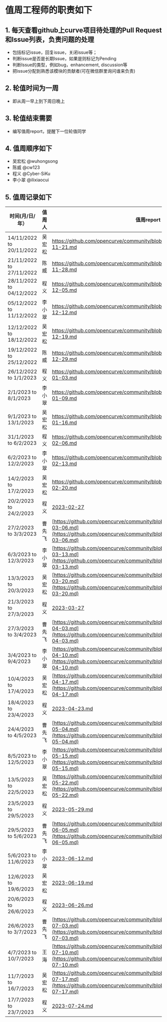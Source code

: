 # 值周工程师的职责如下

## 1. 每天查看github上curve项目待处理的Pull Request和Issue列表，负责问题的处理
  *  包括标记issue，回复issue，关闭issue等；
  *  判断issue是否是长期Issue，如果是则标记为Pending
  *  判断Issue的类型，例如bug，enhancement, discussion等
  *  把issue分配到熟悉该模块的贡献者(可在微信群里询问谁来负责)

## 2. 轮值时间为一周
  *  即从周一早上到下周日晚上

## 3. 轮值结束需要
  *  编写值周report，提醒下一位轮值同学

## 4. 值周顺序如下
  * 吴宏松 @wuhongsong
  * 陈威 @cw123
  * 程义 @Cyber-SiKu
  * 李小翠 @ilixiaocui


## 5. 值周记录如下

|  时间(月/日/年）   | 值周人  | 值周report|
|  ----  | ----  | --- |
| 14/11/2022 to 20/11/2022 | 吴宏松 | https://github.com/opencurve/community/blob/master/affair/week_report/2022-11-21.md |
| 21/11/2022 to 27/11/2022 | 陈威 | https://github.com/opencurve/community/blob/master/affair/week_report/2022-11-28.md |
| 28/11/2022 to 04/12/2022  | 程义 | https://github.com/opencurve/community/blob/master/affair/week_report/2022-12-05.md |
| 05/12/2022 to 11/12/2022 | 李小翠 | https://github.com/opencurve/community/blob/master/affair/week_report/2022-12-12.md |
| 12/12/2022 to 18/12/2022 | 吴宏松 | https://github.com/opencurve/community/blob/master/affair/week_report/2022-12-19.md |
| 19/12/2022 to 25/12/2022 | 陈威 | https://github.com/opencurve/community/blob/master/affair/week_report/2022-12-29.md |
| 26/12/2022 to 1/1/2023  | 程义 | https://github.com/opencurve/community/blob/master/affair/week_report/2023-01-03.md |
| 2/1/2023 to 8/1/2023  | 李小翠 | https://github.com/opencurve/community/blob/master/affair/week_report/2023-01-09.md |
| 9/1/2023 to 13/1/2023  |吴宏松 | https://github.com/opencurve/community/blob/master/affair/week_report/2023-01-16.md |
| 31/1/2023 to 6/2/2023  | 程义 | https://github.com/opencurve/community/blob/master/affair/week_report/2023-02-06.md |
| 6/2/2023 to 12/2/2023  |李小翠 | https://github.com/opencurve/community/blob/master/affair/week_report/2023-02-13.md |
| 14/2/2023 to 17/2/2023  |吴宏松 | https://github.com/opencurve/community/blob/master/affair/week_report/2023-02-20.md |
| 20/2/2023 to 24/2/2023  | 程义 | [2023-02-27](https://github.com/opencurve/community/blob/master/affair/week_report/2023-02-27.md) |
| 27/2/2023 to 3/3/2023  | 曹先飞 | [https://github.com/opencurve/community/blob/master/affair/week_report/2023-03-06.md](https://github.com/opencurve/community/blob/master/affair/week_report/2023-03-06.md) |
| 6/3/2023 to 12/3/2023  | 李小翠 | [https://github.com/opencurve/community/blob/master/affair/week_report/2023-03-13.md](https://github.com/opencurve/community/blob/master/affair/week_report/2023-03-13.md) |
| 13/3/2023 to 20/3/2023  | 吴宏松 | [https://github.com/opencurve/community/blob/master/affair/week_report/2023-03-20.md](https://github.com/opencurve/community/blob/master/affair/week_report/2023-03-20.md) |
| 21/3/2023 to 27/3/2023  | 程义 | [2023-03-27](https://github.com/opencurve/community/blob/master/affair/week_report/2023-03-27.md) |
| 27/3/2023 to 3/4/2023  | 曹先飞 | [https://github.com/opencurve/community/blob/master/affair/week_report/2023-04-03.md](https://github.com/opencurve/community/blob/master/affair/week_report/2023-04-03.md) |
| 3/4/2023 to 9/4/2023  | 李小翠 | [https://github.com/opencurve/community/blob/master/affair/week_report/2023-04-10.md](https://github.com/opencurve/community/blob/master/affair/week_report/2023-04-10.md) |
| 10/4/2023 to 17/4/2023  | 吴宏松 | [https://github.com/opencurve/community/blob/master/affair/week_report/2023-04-17.md](https://github.com/opencurve/community/blob/master/affair/week_report/2023-04-17.md) |
| 18/4/2023 to 23/4/2023  | 程义 | [2023-04-23.md](https://github.com/opencurve/community/blob/master/affair/week_report/2023-04-23.md) |
| 24/4/2023 to 4/5/2023  | 曹先飞 | [https://github.com/opencurve/community/blob/master/affair/week_report/2023-05-04.md](https://github.com/opencurve/community/blob/master/affair/week_report/2023-05-04.md) |
| 8/5/2023 to 12/5/2023  | 李小翠 | [https://github.com/opencurve/community/blob/master/affair/week_report/2023-05-15.md](https://github.com/opencurve/community/blob/master/affair/week_report/2023-05-15.md) |
| 13/5/2023 to 22/5/2023  | 吴宏松 | [https://github.com/opencurve/community/blob/master/affair/week_report/2023-05-22.md](https://github.com/opencurve/community/blob/master/affair/week_report/2023-05-22.md) |
| 23/5/2023 to 29/5/2023  | 程义 | [2023-05-29.md](https://github.com/opencurve/community/blob/master/affair/week_report/2023-05-29.md) |
| 29/5/2023 to 5/6/2023  | 曹先飞 | [https://github.com/opencurve/community/blob/master/affair/week_report/2023-06-05.md](https://github.com/opencurve/community/blob/master/affair/week_report/2023-06-05.md) |
| 5/6/2023 to 11/6/2023  | 李小翠 | [2023-06-12.md](https://github.com/opencurve/community/blob/master/affair/week_report/2023-06-12.md) |
| 12/6/2023 to 19/6/2023  | 吴宏松 | [2023-06-19.md](https://github.com/opencurve/community/blob/master/affair/week_report/2023-06-19.md) |
| 20/6/2023 to 26/6/2023  | 程义 | [2023-06-26.md](https://github.com/opencurve/community/blob/master/affair/week_report/2023-06-26.md) |
| 26/6/2023 to 3/7/2023  | 曹先飞 | [https://github.com/opencurve/community/blob/master/affair/week_report/2023-07-03.md](https://github.com/opencurve/community/blob/master/affair/week_report/2023-07-03.md) |
| 4/7/2023 to 10/7/2023  | 王海 | [https://github.com/opencurve/community/blob/master/affair/week_report/2023-07-10.md](https://github.com/opencurve/community/blob/master/affair/week_report/2023-07-10.md) |
| 11/7/2023 to 16/7/2023  | 吴宏松 | [https://github.com/opencurve/community/blob/master/affair/week_report/2023-07-17.md](https://github.com/opencurve/community/blob/master/affair/week_report/2023-07-17.md) |
| 17/7/2023 to 23/7/2023  | 程义 | [2023-07-24.md](https://github.com/opencurve/community/blob/master/affair/week_report/2023-07-24.md) |
